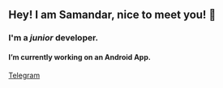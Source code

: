 ## Hey! I am Samandar, nice to meet you! 👋

### I'm a _junior_ developer.
#### I’m currently working on an Android App. 

[Telegram](адрес "https://t.me/samandar_turopov")
